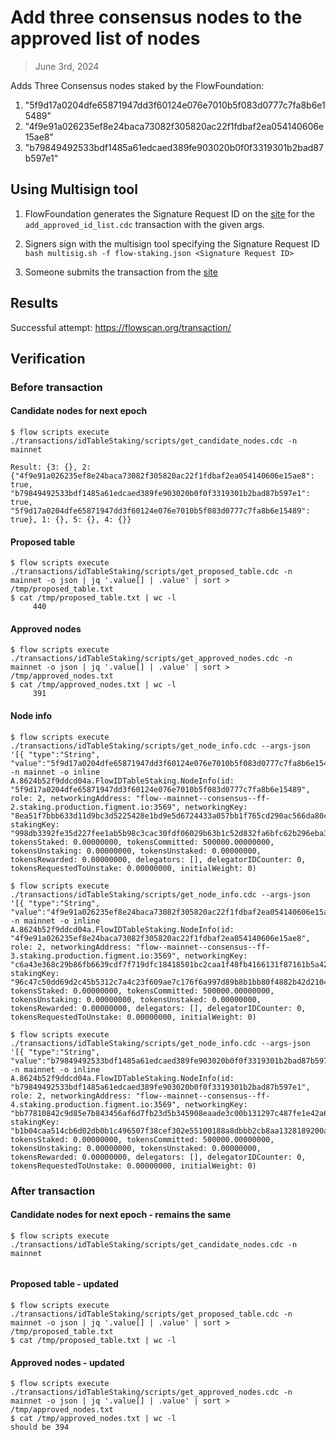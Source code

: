 # Add three consensus nodes to the approved list of nodes

> June 3rd, 2024

Adds Three Consensus nodes staked by the FlowFoundation:

1. "5f9d17a0204dfe65871947dd3f60124e076e7010b5f083d0777c7fa8b6e15489"
2. "4f9e91a026235ef8e24baca73082f305820ac22f1fdbaf2ea054140606e15ae8"
3. "b79849492533bdf1485a61edcaed389fe903020b0f0f3319301b2bad87b597e1"

## Using Multisign tool

1. FlowFoundation generates the Signature Request ID on the [site](https://flow-multisig-git-service-account-onflow.vercel.app/mainnet?type=serviceAccount&name=add_approved_id_list.cdc&param=%5B%20%20%20%20%20%7B%20%20%20%20%20%20%20%20%20%22type%22:%20%22Array%22,%20%20%20%20%20%20%20%20%20%22value%22:%20%5B%20%20%20%20%20%20%20%20%20%20%20%20%20%7B%20%20%20%20%20%20%20%20%20%20%20%20%20%20%20%20%20%22type%22:%20%22String%22,%20%20%20%20%20%20%20%20%20%20%20%20%20%20%20%20%20%22value%22:%20%22c458b43e2fd605b8fff871e4feb6a5fbfc87b4f4ef660bc1f6d5adc194c388f1%22%20%20%20%20%20%20%20%20%20%20%20%20%20%7D%20%20%20%20%20%20%20%20%20%5D%20%20%20%20%20%7D%20%5D&acct=0xe467b9dd11fa00df&limit=9999) for the `add_approved_id_list.cdc` transaction with the given args.

2. Signers sign with the multisign tool specifying the Signature Request ID
   `bash multisig.sh -f flow-staking.json <Signature Request ID>`

3. Someone submits the transaction from the [site](https://flow-multisig-git-service-account-onflow.vercel.app/mainnet)


## Results


Successful attempt: https://flowscan.org/transaction/


## Verification

### Before transaction

#### Candidate nodes for next epoch

```
$ flow scripts execute  ./transactions/idTableStaking/scripts/get_candidate_nodes.cdc -n mainnet

Result: {3: {}, 2: {"4f9e91a026235ef8e24baca73082f305820ac22f1fdbaf2ea054140606e15ae8": true, "b79849492533bdf1485a61edcaed389fe903020b0f0f3319301b2bad87b597e1": true, "5f9d17a0204dfe65871947dd3f60124e076e7010b5f083d0777c7fa8b6e15489": true}, 1: {}, 5: {}, 4: {}}

```

#### Proposed table

```
$ flow scripts execute  ./transactions/idTableStaking/scripts/get_proposed_table.cdc -n mainnet -o json | jq '.value[] | .value' | sort > /tmp/proposed_table.txt
$ cat /tmp/proposed_table.txt | wc -l
     440
```

#### Approved nodes

```
$ flow scripts execute  ./transactions/idTableStaking/scripts/get_approved_nodes.cdc -n mainnet -o json | jq '.value[] | .value' | sort > /tmp/approved_nodes.txt
$ cat /tmp/approved_nodes.txt | wc -l
     391
```

#### Node info

```
$ flow scripts execute  ./transactions/idTableStaking/scripts/get_node_info.cdc --args-json  '[{ "type":"String", "value":"5f9d17a0204dfe65871947dd3f60124e076e7010b5f083d0777c7fa8b6e15489"}]' -n mainnet -o inline
A.8624b52f9ddcd04a.FlowIDTableStaking.NodeInfo(id: "5f9d17a0204dfe65871947dd3f60124e076e7010b5f083d0777c7fa8b6e15489", role: 2, networkingAddress: "flow--mainnet--consensus--ff-2.staking.production.figment.io:3569", networkingKey: "8ea51f7bbb633d11d9bc3d5225428e1bd9e5d6724433a057bb1f765cd290ac566da80c742e70343153c56c8270d3bed1ea92ac3d943f7aaf812e1eb921af8c61", stakingKey: "998db3392fe35d227fee1ab5b98c3cac30fdf06029b63b1c52d832fa6bfc62b296eba31baf0c40421666a15dd4ce750b0873ed60f563d72f38be8639cf2241f5088368a95916e6dc6911b359ee5647fbb1c330e19d87a02b9d642945e9dc9e14", tokensStaked: 0.00000000, tokensCommitted: 500000.00000000, tokensUnstaking: 0.00000000, tokensUnstaked: 0.00000000, tokensRewarded: 0.00000000, delegators: [], delegatorIDCounter: 0, tokensRequestedToUnstake: 0.00000000, initialWeight: 0)
```

```
$ flow scripts execute  ./transactions/idTableStaking/scripts/get_node_info.cdc --args-json  '[{ "type":"String", "value":"4f9e91a026235ef8e24baca73082f305820ac22f1fdbaf2ea054140606e15ae8"}]' -n mainnet -o inline
A.8624b52f9ddcd04a.FlowIDTableStaking.NodeInfo(id: "4f9e91a026235ef8e24baca73082f305820ac22f1fdbaf2ea054140606e15ae8", role: 2, networkingAddress: "flow--mainnet--consensus--ff-3.staking.production.figment.io:3569", networkingKey: "c6a43e368c29b86fb6639cdf7f719dfc18418501bc2caa1f48fb4166131f87161b5a42ceb0beb3a43e2b9b800ecbd5029311e862e924c336a106fc183f95821c", stakingKey: "96c47c50dd69d2c45b5312c7a4c23f609ae7c176f6a997d89b8b1bb80f4882b42d2104b0b8f5541c1c063f375e9ecb1d12689329a58dcaf5aa41d074aa5d65d5781a365593bd5cbca522b71ef31d1751266213ef3318a709a523d095d4038655", tokensStaked: 0.00000000, tokensCommitted: 500000.00000000, tokensUnstaking: 0.00000000, tokensUnstaked: 0.00000000, tokensRewarded: 0.00000000, delegators: [], delegatorIDCounter: 0, tokensRequestedToUnstake: 0.00000000, initialWeight: 0)
```

```
$ flow scripts execute  ./transactions/idTableStaking/scripts/get_node_info.cdc --args-json  '[{ "type":"String", "value":"b79849492533bdf1485a61edcaed389fe903020b0f0f3319301b2bad87b597e1"}]' -n mainnet -o inline
A.8624b52f9ddcd04a.FlowIDTableStaking.NodeInfo(id: "b79849492533bdf1485a61edcaed389fe903020b0f0f3319301b2bad87b597e1", role: 2, networkingAddress: "flow--mainnet--consensus--ff-4.staking.production.figment.io:3569", networkingKey: "bb77810842c9d85e7b843456af6d7fb23d5b345908eaade3c00b131297c487fe1e42a67020acb54a94e36eadc1fcd25b0f162c5899825f7ea280e124cbf7bcb5", stakingKey: "b1b04caa514cb6d02db0b1c496507f38cef302e55100188a8dbbb2cb8aa1328189200a58d05e6d260fa5b12dfa93f1270ee1e583d3cc1653ae3e5a4b25caed1cdd3cd83f2b6e56eee0178deacff6d8d39b658cd660d1582f8efe219bdc9105bc", tokensStaked: 0.00000000, tokensCommitted: 500000.00000000, tokensUnstaking: 0.00000000, tokensUnstaked: 0.00000000, tokensRewarded: 0.00000000, delegators: [], delegatorIDCounter: 0, tokensRequestedToUnstake: 0.00000000, initialWeight: 0)
```

### After transaction

#### Candidate nodes for next epoch - remains the same

```
$ flow scripts execute  ./transactions/idTableStaking/scripts/get_candidate_nodes.cdc -n mainnet


```

#### Proposed table - updated

```
$ flow scripts execute  ./transactions/idTableStaking/scripts/get_proposed_table.cdc -n mainnet -o json | jq '.value[] | .value' | sort > /tmp/proposed_table.txt
$ cat /tmp/proposed_table.txt | wc -l

```

#### Approved nodes - updated

```
$ flow scripts execute  ./transactions/idTableStaking/scripts/get_approved_nodes.cdc -n mainnet -o json | jq '.value[] | .value' | sort > /tmp/approved_nodes.txt
$ cat /tmp/approved_nodes.txt | wc -l
should be 394
```

